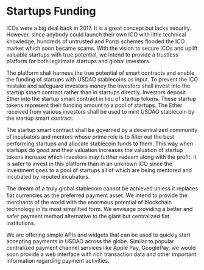 # Startups Funding

ICOs were a big deal back in 2017. It is a great concept but lacks security. However, since anybody could launch their own ICO with little technical knowledge, hundreds of untrusted and Ponzi schemes ﬂooded the ICO market which soon became scams. With the vision to secure ICOs and uplift valuable startups with true potential, we intend to provide a trustless platform for both legitimate startups and global investors.

The platform shall harness the true potential of smart contracts and enable the funding of startups with USDAO stablecoins as input. To prevent the ICO mistake and safeguard investors money the investors shall invest into the startup smart contract rather than in startups directly. Investors deposit Ether into the startup smart contract in lieu of startup tokens. These startup tokens represent their funding amount to a pool of startups. The Ether received from various investors shall be used to mint USDAO stablecoin by the startup smart contract.&#x20;

The startup smart contract shall be governed by a decentralized community of incubators and mentors whose prime role is to ﬁlter out the best performing startups and allocate stablecoin funds to them. This way when startups do good and their valuation increases the valuation of startup tokens increase which investors may further redeem along with the proﬁt. It is safer to invest in this platform than in an unknown ICO since the investment goes to a pool of startups all of which are being mentored and incubated by reputed incubators.

The dream of a truly global stablecoin cannot be achieved unless it replaces ﬁat currencies as the preferred payment asset. We intend to provide the merchants of the world with the enormous potential of blockchain technology in its most simpliﬁed form. We envisage providing a better and safer payment method alternative to the giant but centralized ﬁat institutions.

We are offering simple APIs and widgets that can be used to quickly start accepting payments in USDAO across the globe. Similar to popular centralized payment channel services like Apple Pay, GooglePay, we would soon provide a web interface with rich transaction data and other important information regarding payment activities.
